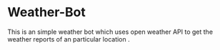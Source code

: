 # Weather-Bot
This is an simple weather bot which uses open weather API to get the weather reports of an particular location .
